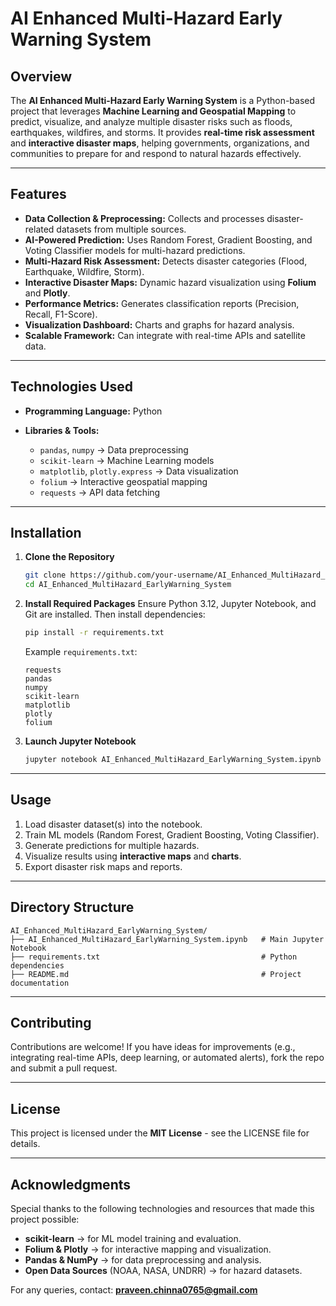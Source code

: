 # AI Enhanced Multi-Hazard Early Warning System

## Overview

The **AI Enhanced Multi-Hazard Early Warning System** is a Python-based project that leverages **Machine Learning and Geospatial Mapping** to predict, visualize, and analyze multiple disaster risks such as floods, earthquakes, wildfires, and storms.
It provides **real-time risk assessment** and **interactive disaster maps**, helping governments, organizations, and communities to prepare for and respond to natural hazards effectively.

---

## Features

* **Data Collection & Preprocessing:** Collects and processes disaster-related datasets from multiple sources.
* **AI-Powered Prediction:** Uses Random Forest, Gradient Boosting, and Voting Classifier models for multi-hazard predictions.
* **Multi-Hazard Risk Assessment:** Detects disaster categories (Flood, Earthquake, Wildfire, Storm).
* **Interactive Disaster Maps:** Dynamic hazard visualization using **Folium** and **Plotly**.
* **Performance Metrics:** Generates classification reports (Precision, Recall, F1-Score).
* **Visualization Dashboard:** Charts and graphs for hazard analysis.
* **Scalable Framework:** Can integrate with real-time APIs and satellite data.

---

## Technologies Used

* **Programming Language:** Python
* **Libraries & Tools:**

  * `pandas`, `numpy` → Data preprocessing
  * `scikit-learn` → Machine Learning models
  * `matplotlib`, `plotly.express` → Data visualization
  * `folium` → Interactive geospatial mapping
  * `requests` → API data fetching

---

## Installation

1. **Clone the Repository**

   ```bash
   git clone https://github.com/your-username/AI_Enhanced_MultiHazard_EarlyWarning_System.git
   cd AI_Enhanced_MultiHazard_EarlyWarning_System
   ```

2. **Install Required Packages**
   Ensure Python 3.12, Jupyter Notebook, and Git are installed. Then install dependencies:

   ```bash
   pip install -r requirements.txt
   ```

   Example `requirements.txt`:

   ```
   requests
   pandas
   numpy
   scikit-learn
   matplotlib
   plotly
   folium
   ```

3. **Launch Jupyter Notebook**

   ```bash
   jupyter notebook AI_Enhanced_MultiHazard_EarlyWarning_System.ipynb
   ```

---

## Usage

1. Load disaster dataset(s) into the notebook.
2. Train ML models (Random Forest, Gradient Boosting, Voting Classifier).
3. Generate predictions for multiple hazards.
4. Visualize results using **interactive maps** and **charts**.
5. Export disaster risk maps and reports.

---

## Directory Structure

```
AI_Enhanced_MultiHazard_EarlyWarning_System/
├── AI_Enhanced_MultiHazard_EarlyWarning_System.ipynb   # Main Jupyter Notebook
├── requirements.txt                                    # Python dependencies
├── README.md                                           # Project documentation
```

---

## Contributing

Contributions are welcome!
If you have ideas for improvements (e.g., integrating real-time APIs, deep learning, or automated alerts), fork the repo and submit a pull request.

---

## License

This project is licensed under the **MIT License** - see the LICENSE file for details.

---

## Acknowledgments

Special thanks to the following technologies and resources that made this project possible:

* **scikit-learn** → for ML model training and evaluation.
* **Folium & Plotly** → for interactive mapping and visualization.
* **Pandas & NumPy** → for data preprocessing and analysis.
* **Open Data Sources** (NOAA, NASA, UNDRR) → for hazard datasets.

For any queries, contact: **[praveen.chinna0765@gmail.com](mailto:praveen.chinna0765@gmail.com)**

